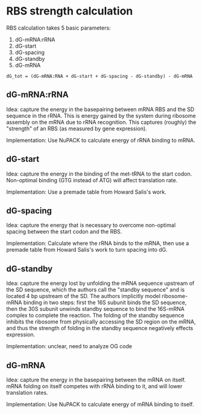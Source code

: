 # RBS strength calculation

RBS calculation takes 5 basic parameters:

1. dG-mRNA:rRNA
2. dG-start
3. dG-spacing
4. dG-standby
5. dG-mRNA

`dG_tot = (dG-mRNA:RNA + dG-start + dG-spacing - dG-standby) - dG-mRNA`

## dG-mRNA:rRNA
Idea: capture the energy in the basepairing between mRNA RBS and the SD sequence in the rRNA. This is energy gained by the system during ribosome assembly on the mRNA due to rRNA recognition. This captures (roughly) the "strength" of an RBS (as measured by gene expression).

Implementation: Use NuPACK to calculate energy of rRNA binding to mRNA.

## dG-start
Idea: capture the energy in the binding of the met-tRNA to the start codon. Non-optimal binding (GTG instead of ATG) will affect translation rate.

Implementation: Use a premade table from Howard Salis's work.

## dG-spacing
Idea: capture the energy that is necessary to overcome non-optimal spacing between the start codon and the RBS. 

Implementation: Calculate where the rRNA binds to the mRNA, then use a premade table from Howard Salis's work to turn spacing into dG.

## dG-standby
Idea: capture the energy lost by unfolding the mRNA sequence upstream of the SD sequence, which the authors call the "standby sequence" and is located 4 bp upstream of the SD. The authors implicitly model ribosome-mRNA binding in two steps: first the 16S subunit binds the SD sequence, then the 30S subunit unwinds standby sequence to bind the 16S-mRNA complex to complete the reaction. The folding of the standby sequence inhibits the ribosome from physically accessing the SD region on the mRNA, and thus the strength of folding in the standby sequence negatively effects expression.

Implementation: unclear, need to analyze OG code

## dG-mRNA
Idea: capture the energy in the basepairing between the mRNA on itself. mRNA folding on itself competes with rRNA binding to it, and will lower translation rates.

Implementation: Use NuPACK to calculate energy of mRNA binding to itself.

